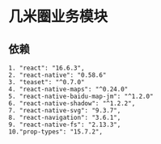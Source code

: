 <!--
 * @Descripttion: 
 * @version: 
 * @Author: liujinyuan
 * @Date: 2019-08-26 16:48:01
 * @LastEditors: liujinyuan
 * @LastEditTime: 2019-09-28 14:04:38
 -->
# 几米圈业务模块

## 依赖
```
1. "react": "16.6.3",
2. "react-native": "0.58.6"
3. "teaset": "^0.7.0"
4. "react-native-maps": "^0.24.0"
5. "react-native-baidu-map-jm": "^1.2.0"
6. "react-native-shadow": "^1.2.2",
7. "react-native-svg": "9.3.7",
8. "react-navigation": "3.6.1",
9. "react-native-fs": "2.13.3",
10."prop-types": "15.7.2",
```